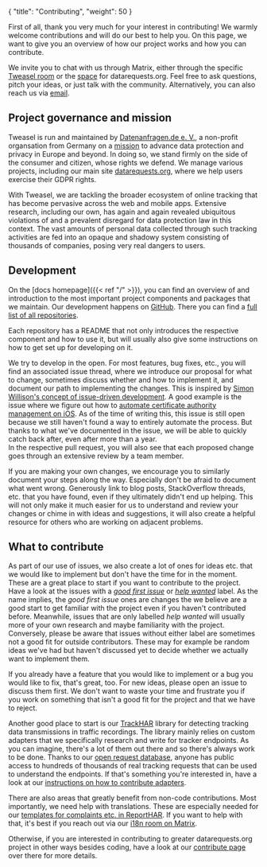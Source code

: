 {
    "title": "Contributing",
    "weight": 50
}

First of all, thank you very much for your interest in contributing! We warmly welcome contributions and will do our best to help you. On this page, we want to give you an overview of how our project works and how you can contribute.

We invite you to chat with us through Matrix, either through the specific [Tweasel room](https://matrix.to/#/#dade-tweasel:matrix.altpeter.me) or the [space](https://matrix.to/#/#datenanfragen:matrix.altpeter.me) for datarequests.org. Feel free to ask questions, pitch your ideas, or just talk with the community. Alternatively, you can also reach us via [email](mailto:dev@datenanfragen.de).

## Project governance and mission

Tweasel is run and maintained by [Datenanfragen.de e. V.](https://www.datarequests.org/verein/), a non-profit organsation from Germany on a [mission](https://www.datarequests.org/verein/mission-statement/) to advance data protection and privacy in Europe and beyond. In doing so, we stand firmly on the side of the consumer and citizen, whose rights we defend. We manage various projects, including our main site [datarequests.org](https://www.datarequests.org), where we help users exercise their GDPR rights.

With Tweasel, we are tackling the broader ecosystem of online tracking that has become pervasive across the web and mobile apps. Extensive research, including our own, has again and again revealed ubiquitous violations of and a prevalent disregard for data protection law in this context. The vast amounts of personal data collected through such tracking activities are fed into an opaque and shadowy system consisting of thousands of companies, posing very real dangers to users.

## Development

On the [docs homepage]({{< ref "/" >}}), you can find an overview of and introduction to the most important project components and packages that we maintain. Our development happens on [GitHub](https://github.com/orgs/tweaselORG). There you can find a [full list of all repositories](https://github.com/orgs/tweaselORG/repositories?type=all).

Each repository has a README that not only introduces the respective component and how to use it, but will usually also give some instructions on how to get set up for developing on it.

We try to develop in the open. For most features, bug fixes, etc., you will find an associated issue thread, where we introduce our proposal for what to change, sometimes discuss whether and how to implement it, and document our path to implementing the changes. This is inspired by [Simon Willison's concept of issue-driven development](https://simonwillison.net/2022/Nov/26/productivity/). A good example is the issue where we figure out how to [automate certificate authority management on iOS](https://github.com/tweaselORG/appstraction/issues/44). As of the time of writing this, this issue is still open because we still haven't found a way to entirely automate the process. But thanks to what we've documented in the issue, we will be able to quickly catch back after, even after more than a year.  
In the respective pull request, you will also see that each proposed change goes through an extensive review by a team member.

If you are making your own changes, we encourage you to similarly document your steps along the way. Especially don't be afraid to document what went wrong. Generously link to blog posts, StackOverflow threads, etc. that you have found, even if they ultimately didn't end up helping. This will not only make it much easier for us to understand and review your changes or chime in with ideas and suggestions, it will also create a helpful resource for others who are working on adjacent problems.

## What to contribute

As part of our use of issues, we also create a lot of ones for ideas etc. that we would like to implement but don't have the time for in the moment. These are a great place to start if you want to contribute to the project. Have a look at the issues with a [*good first issue*](https://github.com/search?q=org%3AtweaselORG+label%3A%22good+first+issue%22&type=issues) or [*help wanted*](https://github.com/search?q=org%3AtweaselORG+label%3A%22help+wanted%22&type=issues) label. As the name implies, the *good first issue* ones are changes the we believe are a good start to get familiar with the project even if you haven't contributed before. Meanwhile, issues that are only labelled *help wanted* will usually more of your own research and maybe familiarity with the project. Conversely, please be aware that issues without either label are sometimes not a good fit for outside contributors. These may for example be random ideas we've had but haven't discussed yet to decide whether we actually want to implement them.

If you already have a feature that you would like to implement or a bug you would like to fix, that's great, too. For new ideas, please open an issue to discuss them first. We don't want to waste your time and frustrate you if you work on something that isn't a good fit for the project and that we have to reject.

Another good place to start is our [TrackHAR](https://github.com/tweaselORG/TrackHAR) library for detecting tracking data transmissions in traffic recordings. The library mainly relies on custom adapters that we specifically research and write for tracker endpoints. As you can imagine, there's a lot of them out there and so there's always work to be done. Thanks to our [open request database](https://data.tweasel.org/), anyone has public access to hundreds of thousands of real tracking requests that can be used to understand the endpoints. If that's something you're interested in, have a look at our [instructions on how to contribute adapters](https://github.com/tweaselORG/TrackHAR#contributing-adapters).

There are also areas that greatly benefit from non-code contributions. Most importantly, we need help with translations. These are especially needed for our [templates for complaints etc. in ReportHAR](https://github.com/tweaselORG/ReportHAR/tree/main/templates). If you want to help with that, it's best if you reach out via our [i18n room on Matrix](https://matrix.to/#/#dade-i18n:matrix.altpeter.me).

Otherwise, if you are interested in contributing to greater datarequests.org project in other ways besides coding, have a look at our [contribute page](https://www.datarequests.org/contribute) over there for more details.
